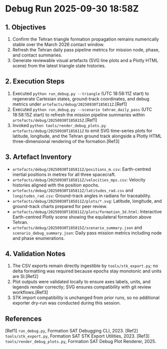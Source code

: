 # Debug Run 2025-09-30 18:58Z

## 1. Objectives
1. Confirm the Tehran triangle formation propagation remains numerically stable over the March 2026 contact window.
2. Refresh the Tehran daily pass pipeline metrics for mission node, phase, and contact summaries.
3. Generate reviewable visual artefacts (SVG line plots and a Plotly HTML scene) from the latest triangle state histories.

## 2. Execution Steps
1. Executed `python run_debug.py --triangle` (UTC 18:58:11Z start) to regenerate Cartesian states, ground-track coordinates, and debug metrics under `artefacts/debug/20250930T185811Z`.[Ref1]
2. Executed `python run_debug.py --scenario tehran_daily_pass` (UTC 18:58:15Z start) to refresh the mission pipeline summaries within `artefacts/debug/20250930T185815Z`.[Ref1]
3. Invoked `python tools/render_debug_plots.py artefacts/debug/20250930T185811Z` to emit SVG time-series plots for latitude, longitude, and the Tehran ground track alongside a Plotly HTML three-dimensional rendering of the formation.[Ref3]

## 3. Artefact Inventory
- `artefacts/debug/20250930T185811Z/positions_m.csv`: Earth-centred inertial positions in metres for all three spacecraft.
- `artefacts/debug/20250930T185811Z/velocities_mps.csv`: Velocity histories aligned with the position epochs.
- `artefacts/debug/20250930T185811Z/latitudes_rad.csv` and `longitudes_rad.csv`: Ground-track angles in radians for traceability.
- `artefacts/debug/20250930T185811Z/plots/*.svg`: Latitude, longitude, and ground-track charts prepared for peer review.
- `artefacts/debug/20250930T185811Z/plots/formation_3d.html`: Interactive Earth-centred Plotly scene showing the equilateral formation above Tehran.
- `artefacts/debug/20250930T185815Z/scenario_summary.json` and `scenario_debug_summary.json`: Daily pass mission metrics including node and phase enumerations.

## 4. Validation Notes
1. The CSV exports remain directly ingestible by `tools/stk_export.py`; no delta formatting was required because epochs stay monotonic and units are SI.[Ref2]
2. Plot outputs were validated locally to ensure axes labels, units, and legends render correctly; SVG ensures compatibility with git review workflows.[Ref3]
3. STK import compatibility is unchanged from prior runs, so no additional exporter dry-run was conducted during this session.

## References
[Ref1] `run_debug.py`, Formation SAT Debugging CLI, 2023.
[Ref2] `tools/stk_export.py`, Formation SAT STK Export Utilities, 2023.
[Ref3] `tools/render_debug_plots.py`, Formation SAT Debug Plot Renderer, 2025.
